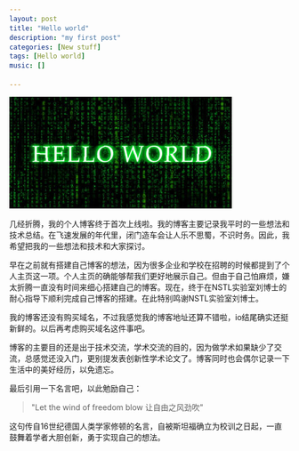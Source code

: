 ```yaml
---
layout: post
title: "Hello world"
description: "my first post"
categories: [New stuff]
tags: [Hello world]
music: []

---
```


![image](/assets/images/2014-10-18-hello_world.jpg)

几经折腾，我的个人博客终于首次上线啦。我的博客主要记录我平时的一些想法和技术总结。在飞速发展的年代里，闭门造车会让人乐不思蜀，不识时务。因此，我希望把我的一些想法和技术和大家探讨。

<!-- more -->
早在之前就有搭建自己博客的想法，因为很多企业和学校在招聘的时候都提到了个人主页这一项。个人主页的确能够帮我们更好地展示自己。但由于自己怕麻烦，嫌太折腾一直没有时间来细心搭建自己的博客。现在，终于在NSTL实验室刘博士的耐心指导下顺利完成自己博客的搭建。在此特别鸣谢NSTL实验室刘博士。

我的博客还没有购买域名，不过我感觉我的博客地址还算不错啦，io结尾确实还挺新鲜的。以后再考虑购买域名这件事吧。

博客的主要目的还是出于技术交流，学术交流的目的，因为做学术如果缺少了交流，总感觉还没入门，更别提发表创新性学术论文了。博客同时也会偶尔记录一下生活中的美好经历，以免遗忘。

最后引用一下名言吧，以此勉励自己：

>"Let the wind of freedom blow 让自由之风劲吹"

这句传自16世纪德国人类学家修顿的名言，自被斯坦福确立为校训之日起，一直鼓舞着学者大胆创新，勇于实现自己的想法。
